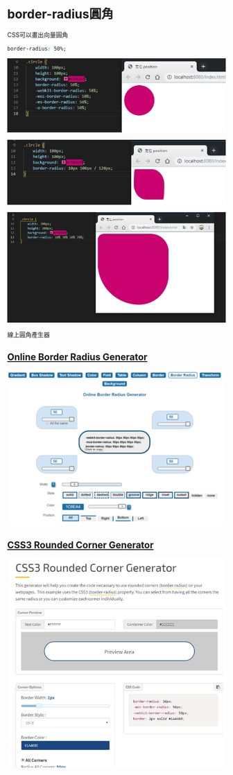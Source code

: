 # border-radius圓角

CSS可以畫出向量圓角

```css
border-radius: 50%;
```

![](.gitbook/assets/image%20%2823%29.png)

![](.gitbook/assets/image%20%2829%29.png)

![](.gitbook/assets/image%20%2821%29.png)

線上圓角產生器

## [Online Border Radius Generator](https://html-css-js.com/css/generator/border-radius/)

![](.gitbook/assets/image%20%2822%29.png)

## [CSS3 Rounded Corner Generator](https://www.cssportal.com/css3-rounded-corner/)

![](.gitbook/assets/image%20%2833%29.png)

